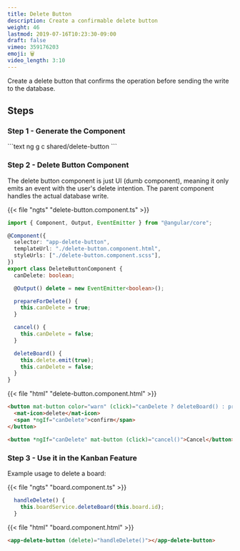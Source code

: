 ```yaml
---
title: Delete Button
description: Create a confirmable delete button
weight: 46
lastmod: 2019-07-16T10:23:30-09:00
draft: false
vimeo: 359176203
emoji: 🗑️
video_length: 3:10
---
```


Create a delete button that confirms the operation before sending the write to the database.

## Steps

### Step 1 - Generate the Component

<File name="command line">
  <Terminal />
</File>
```text
ng g c shared/delete-button
```

### Step 2 - Delete Button Component

The delete button component is just UI (dumb component), meaning it only emits an event with the user's delete intention. The parent component handles the actual database write.

{{< file "ngts" "delete-button.component.ts" >}}

```typescript
import { Component, Output, EventEmitter } from "@angular/core";

@Component({
  selector: "app-delete-button",
  templateUrl: "./delete-button.component.html",
  styleUrls: ["./delete-button.component.scss"],
})
export class DeleteButtonComponent {
  canDelete: boolean;

  @Output() delete = new EventEmitter<boolean>();

  prepareForDelete() {
    this.canDelete = true;
  }

  cancel() {
    this.canDelete = false;
  }

  deleteBoard() {
    this.delete.emit(true);
    this.canDelete = false;
  }
}
```

{{< file "html" "delete-button.component.html" >}}

```html
<button mat-button color="warn" (click)="canDelete ? deleteBoard() : prepareForDelete()">
  <mat-icon>delete</mat-icon>
  <span *ngIf="canDelete">confirm</span>
</button>

<button *ngIf="canDelete" mat-button (click)="cancel()">Cancel</button>
```

### Step 3 - Use it in the Kanban Feature

Example usage to delete a board:

{{< file "ngts" "board.component.ts" >}}

```typescript
  handleDelete() {
    this.boardService.deleteBoard(this.board.id);
  }
```

{{< file "html" "board.component.html" >}}

```html
<app-delete-button (delete)="handleDelete()"></app-delete-button>
```
